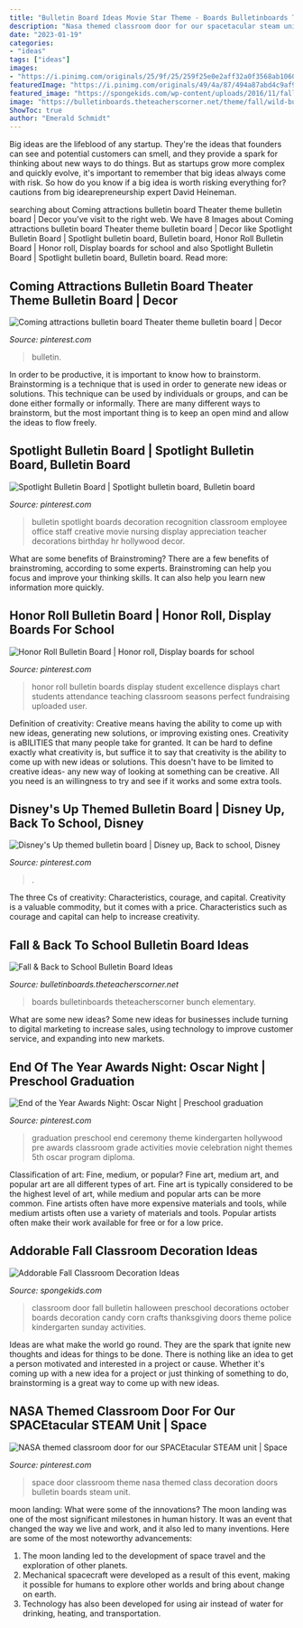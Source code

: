 ```yaml
---
title: "Bulletin Board Ideas Movie Star Theme - Boards Bulletinboards Theteacherscorner Bunch Elementary"
description: "Nasa themed classroom door for our spacetacular steam unit"
date: "2023-01-19"
categories:
- "ideas"
tags: ["ideas"]
images:
- "https://i.pinimg.com/originals/25/9f/25/259f25e0e2aff32a0f3568ab10606378.jpg"
featuredImage: "https://i.pinimg.com/originals/49/4a/87/494a87abd4c9af905ab5675534c1704f.jpg"
featured_image: "https://spongekids.com/wp-content/uploads/2016/11/fall-bulletin-board/12-fall-bulletin-board-ideas.jpg"
image: "https://bulletinboards.theteacherscorner.net/theme/fall/wild-bunch.jpg"
ShowToc: true
author: "Emerald Schmidt"
---
```



Big ideas are the lifeblood of any startup. They're the ideas that founders can see and potential customers can smell, and they provide a spark for thinking about new ways to do things. But as startups grow more complex and quickly evolve, it's important to remember that big ideas always come with risk. So how do you know if a big idea is worth risking everything for? cautions from big idearepreneurship expert David Heineman.

	

		
searching about Coming attractions bulletin board Theater theme bulletin board | Decor you've visit to the right web. We have 8 Images about Coming attractions bulletin board Theater theme bulletin board | Decor like Spotlight Bulletin Board | Spotlight bulletin board, Bulletin board, Honor Roll Bulletin Board | Honor roll, Display boards for school and also Spotlight Bulletin Board | Spotlight bulletin board, Bulletin board. Read more:
		
    
## Coming Attractions Bulletin Board Theater Theme Bulletin Board | Decor

<img loading=lazy src="https://i.pinimg.com/originals/92/a0/1d/92a01d31e2595e2bc39f2b5e61a4142c.jpg" onerror="this.onerror=null;this.src='https://tse2.mm.bing.net/th?id=OIP.NO1GvBYK52kOya5J2pr7QAHaFj&amp;pid=15.1';" alt="Coming attractions bulletin board Theater theme bulletin board | Decor">

_Source: pinterest.com_

>bulletin. 

	

In order to be productive, it is important to know how to brainstorm. Brainstorming is a technique that is used in order to generate new ideas or solutions. This technique can be used by individuals or groups, and can be done either formally or informally. There are many different ways to brainstorm, but the most important thing is to keep an open mind and allow the ideas to flow freely.

    
## Spotlight Bulletin Board | Spotlight Bulletin Board, Bulletin Board

<img loading=lazy src="https://i.pinimg.com/736x/11/62/ef/1162effd25caa9c17a0f0079bd33b9cb--spotlight-bulletin-board-nursing-bulletin-board-ideas.jpg" onerror="this.onerror=null;this.src='https://tse4.mm.bing.net/th?id=OIP.Ua3OQh7LM0UekJlnu2hIWAHaJ3&amp;pid=15.1';" alt="Spotlight Bulletin Board | Spotlight bulletin board, Bulletin board">

_Source: pinterest.com_

>bulletin spotlight boards decoration recognition classroom employee office staff creative movie nursing display appreciation teacher decorations birthday hr hollywood decor. 

	

What are some benefits of Brainstroming?
There are a few benefits of brainstroming, according to some experts. Brainstroming can help you focus and improve your thinking skills. It can also help you learn new information more quickly.

    
## Honor Roll Bulletin Board | Honor Roll, Display Boards For School

<img loading=lazy src="https://i.pinimg.com/736x/41/29/14/412914d9c36d155104d6c2861e9f74db--honor-roll-bulletin-board-bulletin-boards.jpg" onerror="this.onerror=null;this.src='https://tse1.mm.bing.net/th?id=OIP.RlkMYva1eNs3zdfugANYVQHaFi&amp;pid=15.1';" alt="Honor Roll Bulletin Board | Honor roll, Display boards for school">

_Source: pinterest.com_

>honor roll bulletin boards display student excellence displays chart students attendance teaching classroom seasons perfect fundraising uploaded user. 

	

Definition of creativity: Creative means having the ability to come up with new ideas, generating new solutions, or improving existing ones.
Creativity is aBILITIES that many people take for granted. It can be hard to define exactly what creativity is, but suffice it to say that creativity is the ability to come up with new ideas or solutions. This doesn't have to be limited to creative ideas- any new way of looking at something can be creative. All you need is an willingness to try and see if it works and some extra tools.

    
## Disney&#039;s Up Themed Bulletin Board | Disney Up, Back To School, Disney

<img loading=lazy src="https://i.pinimg.com/originals/49/4a/87/494a87abd4c9af905ab5675534c1704f.jpg" onerror="this.onerror=null;this.src='https://tse3.mm.bing.net/th?id=OIP.RnnXb33CA7k0Rq2drIDJPAHaFj&amp;pid=15.1';" alt="Disney&#039;s Up themed bulletin board | Disney up, Back to school, Disney">

_Source: pinterest.com_

>. 

	

The three Cs of creativity: Characteristics, courage, and capital.
Creativity is a valuable commodity, but it comes with a price. Characteristics such as courage and capital can help to increase creativity.

    
## Fall &amp; Back To School Bulletin Board Ideas

<img loading=lazy src="https://bulletinboards.theteacherscorner.net/theme/fall/wild-bunch.jpg" onerror="this.onerror=null;this.src='https://tse3.mm.bing.net/th?id=OIP.KJnFNEGhbkLV2yTsocfffAHaF8&amp;pid=15.1';" alt="Fall &amp; Back to School Bulletin Board Ideas">

_Source: bulletinboards.theteacherscorner.net_

>boards bulletinboards theteacherscorner bunch elementary. 

	

What are some new ideas?
Some new ideas for businesses include turning to digital marketing to increase sales, using technology to improve customer service, and expanding into new markets.

    
## End Of The Year Awards Night: Oscar Night | Preschool Graduation

<img loading=lazy src="https://i.pinimg.com/736x/14/2b/de/142bdea36358a51f681f4f75cb22d404--end-of-the-year-theme-party-end-of-school-year-celebration-ideas.jpg" onerror="this.onerror=null;this.src='https://tse4.mm.bing.net/th?id=OIP.Q8xgNb9ZTsAs1K2MPj-oUAHaLG&amp;pid=15.1';" alt="End of the Year Awards Night: Oscar Night | Preschool graduation">

_Source: pinterest.com_

>graduation preschool end ceremony theme kindergarten hollywood pre awards classroom grade activities movie celebration night themes 5th oscar program diploma. 

	

Classification of art: Fine, medium, or popular?
Fine art, medium art, and popular art are all different types of art. Fine art is typically considered to be the highest level of art, while medium and popular arts can be more common. Fine artists often have more expensive materials and tools, while medium artists often use a variety of materials and tools. Popular artists often make their work available for free or for a low price.

    
## Addorable Fall Classroom Decoration Ideas

<img loading=lazy src="https://spongekids.com/wp-content/uploads/2016/11/fall-bulletin-board/12-fall-bulletin-board-ideas.jpg" onerror="this.onerror=null;this.src='https://tse1.mm.bing.net/th?id=OIP.QfiR6tlB5XshH-qZ9UWbpwAAAA&amp;pid=15.1';" alt="Addorable Fall Classroom Decoration Ideas">

_Source: spongekids.com_

>classroom door fall bulletin halloween preschool decorations october boards decoration candy corn crafts thanksgiving doors theme police kindergarten sunday activities. 

	

Ideas are what make the world go round. They are the spark that ignite new thoughts and ideas for things to be done. There is nothing like an idea to get a person motivated and interested in a project or cause. Whether it's coming up with a new idea for a project or just thinking of something to do, brainstorming is a great way to come up with new ideas.

    
## NASA Themed Classroom Door For Our SPACEtacular STEAM Unit | Space

<img loading=lazy src="https://i.pinimg.com/originals/25/9f/25/259f25e0e2aff32a0f3568ab10606378.jpg" onerror="this.onerror=null;this.src='https://tse3.mm.bing.net/th?id=OIP.LQfLmYm9KGsSt4XMWdfGWwHaOP&amp;pid=15.1';" alt="NASA themed classroom door for our SPACEtacular STEAM unit | Space">

_Source: pinterest.com_

>space door classroom theme nasa themed class decoration doors bulletin boards steam unit. 

	

moon landing: What were some of the innovations?
The moon landing was one of the most significant milestones in human history. It was an event that changed the way we live and work, and it also led to many inventions. Here are some of the most noteworthy advancements: 
1) The moon landing led to the development of space travel and the exploration of other planets. 
2) Mechanical spacecraft were developed as a result of this event, making it possible for humans to explore other worlds and bring about change on earth. 
3) Technology has also been developed for using air instead of water for drinking, heating, and transportation.

